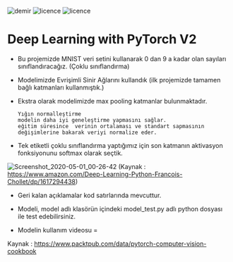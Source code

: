 ![demir](https://img.shields.io/badge/PyTorch-V1.2.0-red)
![licence](https://img.shields.io/badge/demir-ai-blueviolet)
![licence](https://img.shields.io/badge/Ahmet%20Furkan-DEM%C4%B0R-blue)

# Deep Learning with PyTorch V2

* Bu projemizde MNIST veri setini kullanarak 0 dan 9 a kadar olan sayıları sınıflandıracağız. (Çoklu sınıflandırma)
* Modelimizde Evrişimli Sinir Ağlarını kullandık (ilk projemizde tamamen bağlı katmanları kullanmıştık.)
* Ekstra olarak modelimizde max pooling katmanlar bulunmaktadır.
                      
      Yığın normalleştirme
      modelin daha iyi geneleştirme yapmasını sağlar.
      eğitim süresince  verinin ortalaması ve standart sapmasının değişimlerine bakarak veriyi normalize eder. 
* Tek etiketli çoklu sınıflandırma yaptığımız için son katmanın aktivasyon fonksiyonunu softmax olarak seçtik.

![Screenshot_2020-05-01_00-26-42](https://user-images.githubusercontent.com/54184905/80761047-81341d00-8b42-11ea-9893-142be5e740db.png)
(Kaynak : https://www.amazon.com/Deep-Learning-Python-Francois-Chollet/dp/1617294438)

* Geri kalan açıklamalar kod satırlarında mevcuttur.

* Modeli, model adlı klasörün içindeki model_test.py adlı python dosyası ile test edebilirsiniz.

* Modelin kullanım videosu = 

Kaynak : https://www.packtpub.com/data/pytorch-computer-vision-cookbook
